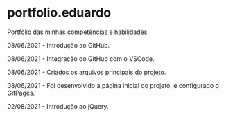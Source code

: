 # portfolio.eduardo
Portfólio das minhas competências e habilidades

08/06/2021 - Introdução ao GitHub.

08/06/2021 - Integração do GitHub com o VSCode.

08/06/2021 - Criados os arquivos principais do projeto.

08/06/2021 - Foi desenvolvido a página inicial do projeto, e configurado o GitPages.

02/08/2021 - Introdução ao jQuery.
